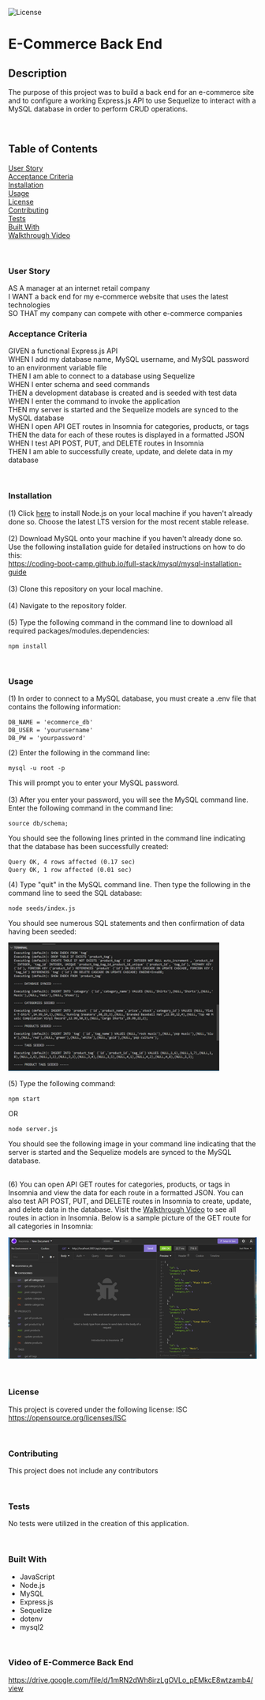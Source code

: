 ![License](https://img.shields.io/badge/License-ISC-ff69b4)

# **E-Commerce Back End**

## **Description**
The purpose of this project was to build a back end for an e-commerce site and to configure a working Express.js API to use Sequelize to interact with a MySQL database in order to perform CRUD operations. 

<br>

## **Table of Contents**
[User Story](#user-story)<br>
[Acceptance Criteria](#acceptance-criteria)<br>
[Installation](#installation)<br>
[Usage](#usage)<br>
[License](#license)<br>
[Contributing](#contributing)<br>
[Tests](#tests)<br>
[Built With](#built-with)<br>
[Walkthrough Video](#video-of-e-commerce-back-end)<br>

<br>

### **User Story**
AS A manager at an internet retail company<br>
I WANT a back end for my e-commerce website that uses the latest technologies<br>
SO THAT my company can compete with other e-commerce companies<br>

### **Acceptance Criteria**
GIVEN a functional Express.js API <br>
WHEN I add my database name, MySQL username, and MySQL password to an environment variable file <br>
THEN I am able to connect to a database using Sequelize <br>
WHEN I enter schema and seed commands <br>
THEN a development database is created and is seeded with test data <br>
WHEN I enter the command to invoke the application <br>
THEN my server is started and the Sequelize models are synced to the MySQL database <br>
WHEN I open API GET routes in Insomnia for categories, products, or tags <br>
THEN the data for each of these routes is displayed in a formatted JSON <br>
WHEN I test API POST, PUT, and DELETE routes in Insomnia <br>
THEN I am able to successfully create, update, and delete data in my database <br>

<br>

### **Installation**
(1) Click [here](https://nodejs.org/en/) to install Node.js on your local machine if you haven't already done so. Choose the latest LTS version for the most recent stable release.
<br><br> 
(2) Download MySQL onto your machine if you haven't already done so. Use the following installation guide for detailed instructions on how to do this:<br>
https://coding-boot-camp.github.io/full-stack/mysql/mysql-installation-guide
<br><br>
(3) Clone this repository on your local machine.<br><br>
(4) Navigate to the repository folder.<br><br>
(5) Type the following command in the command line to download all required packages/modules.dependencies:<br>

    npm install

<br>

### **Usage**
(1) In order to connect to a MySQL database, you must create a .env file that contains the following information:

    DB_NAME = 'ecommerce_db'
    DB_USER = 'yourusername'
    DB_PW = 'yourpassword'

(2) Enter the following in the command line:

    mysql -u root -p 

This will prompt you to enter your MySQL password. 
<br>
<br>
(3) After you enter your password, you will see the MySQL command line. Enter the following command in the command line:

    source db/schema;

You should see the following lines printed in the command line indicating that the database has been successfully created:

    Query OK, 4 rows affected (0.17 sec)
    Query OK, 1 row affected (0.01 sec)

(4) Type "quit" in the MySQL command line. Then type the following in the command line to seed the SQL database:

    node seeds/index.js

You should see numerous SQL statements and then confirmation of data having been seeded:

![alt text](images/seeded-data.png)

(5) Type the following command:

    npm start

OR

    node server.js

You should see the following image in your command line indicating that the server is started and the Sequelize models are synced to the MySQL database.<br>
<br>

(6) You can open API GET routes for categories, products, or tags in Insomnia and view the data for each route in a formatted JSON. You can also test API POST, PUT, and DELETE routes in Insomnia to create, update, and delete data in the database. Visit the [Walkthrough Video](#video-of-e-commerce-back-end) to see all routes in action in Insomnia. Below is a sample picture of the GET route for all categories in Insomnia:

![alt text](images/sample-get-all-categories-request.png)

<br>

### **License**
This project is covered under the following license: ISC<br>
https://opensource.org/licenses/ISC


<br>

### **Contributing**
This project does not include any contributors

<br>

### **Tests**
No tests were utilized in the creation of this application.

<br>

### **Built With**
* JavaScript
* Node.js
* MySQL
* Express.js
* Sequelize
* dotenv 
* mysql2

<br>

### **Video of E-Commerce Back End**
https://drive.google.com/file/d/1mRN2dWh8irzLgOVLo_pEMkcE8wtzamb4/view
